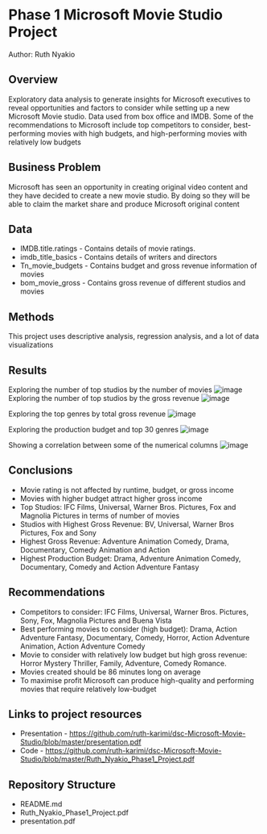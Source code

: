 # Phase 1 Microsoft Movie Studio Project
Author: Ruth Nyakio

## Overview
Exploratory data analysis to generate insights for Microsoft executives to reveal opportunities and factors to consider while setting up a new Microsoft Movie studio. Data used from box office and IMDB. 
Some of the recommendations to Microsoft include top competitors to consider, best-performing movies with high budgets, and high-performing movies with relatively low budgets

## Business Problem
Microsoft has seen an opportunity in creating original video content and they have decided to create a new movie studio. By doing so they will be able to claim the market share and produce Microsoft original content

## Data
* IMDB.title.ratings - Contains details of movie ratings.
* imdb_title_basics - Contains details of writers and directors
* Tn_movie_budgets - Contains budget and gross revenue information of movies
* bom_movie_gross - Contains gross revenue of different studios
and movies

## Methods
This project uses descriptive analysis, regression analysis, and a lot of data visualizations
 
## Results
Exploring the number of top studios by the number of movies
![image](https://github.com/ruth-karimi/dsc-project-template/assets/24277899/5fa1ed97-ec81-4797-8ac3-97c87eee4a51)
Exploring the number of top studios by the gross revenue
![image](https://github.com/ruth-karimi/dsc-project-template/assets/24277899/4b0df065-4b2e-4caa-b4ca-61b2f3f100a9)

Exploring the top genres by total gross revenue
![image](https://github.com/ruth-karimi/dsc-project-template/assets/24277899/89ced48a-2d8b-4ca7-9c12-8385eed0ce20)

Exploring the production budget and top 30 genres
![image](https://github.com/ruth-karimi/dsc-project-template/assets/24277899/004fbd7e-5671-4f8b-acea-4f51476053af)

Showing a correlation between some of the numerical columns
![image](https://github.com/ruth-karimi/dsc-project-template/assets/24277899/5edb336f-4c07-4658-9688-b86b861c0f36)

## Conclusions
* Movie rating is not affected by runtime, budget, or gross income
* Movies with higher budget attract higher gross income
* Top Studios: IFC Films, Universal, Warner Bros. Pictures, Fox and Magnolia Pictures in terms of number of movies
* Studios with Highest Gross Revenue: BV, Universal, Warner Bros Pictures, Fox and Sony
* Highest Gross Revenue: Adventure Animation Comedy, Drama, Documentary, Comedy Animation and Action
* Highest Production Budget: Drama, Adventure Animation Comedy, Documentary, Comedy and Action Adventure Fantasy

## Recommendations
* Competitors to consider: IFC Films, Universal, Warner Bros. Pictures, Sony, Fox, Magnolia Pictures and Buena Vista
* Best performing movies to consider (high budget): Drama, Action Adventure Fantasy, Documentary, Comedy, Horror, Action Adventure Animation, Action Adventure Comedy
* Movie to consider with relatively low budget but high gross revenue: Horror Mystery Thriller, Family, Adventure, Comedy Romance.
* Movies created should be 86 minutes long on average
* To maximise profit Microsoft can produce high-quality and performing movies that require relatively low-budget

## Links to project resources
* Presentation - https://github.com/ruth-karimi/dsc-Microsoft-Movie-Studio/blob/master/presentation.pdf
* Code - https://github.com/ruth-karimi/dsc-Microsoft-Movie-Studio/blob/master/Ruth_Nyakio_Phase1_Project.pdf

## Repository Structure
* README.md
* Ruth_Nyakio_Phase1_Project.pdf
* presentation.pdf
